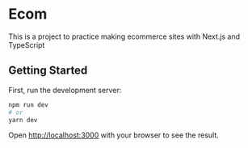 # Ecom

This is a project to practice making ecommerce sites with Next.js and TypeScript

## Getting Started

First, run the development server:

```bash
npm run dev
# or
yarn dev
```

Open [http://localhost:3000](http://localhost:3000) with your browser to see the result.
